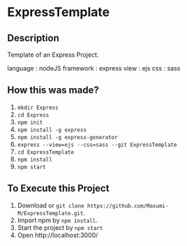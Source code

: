 # ExpressTemplate

## Description
Template of an Express Project. 

language : nodeJS
framework : express 
view : ejs
css : sass

## How this was made?
1. `mkdir Express`
2. `cd Express`
3. `npm init`
4. `npm install -g express`
5. `npm install -g express-generator`
6. `express --view=ejs --css=sass --git ExpressTemplate`
7. `cd ExpressTemplate`
8. `npm install`
9. `npm start`

## To Execute this Project
1. Download or `git clone https://github.com/Masumi-M/ExpressTemplate.git`.
2. Import npm by `npm install`.
3. Start the project by `npm start`
4. Open http://localhost:3000/

